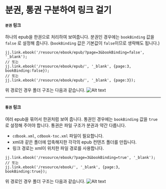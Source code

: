 # 분권, 통권 구분하여 링크 걸기

#### `분권` 링크
하나의 epub을 한권으로 처리하여 보여줍니다.
분권인 경우에는 `bookBinding` 값을 `false` 로 설정해 줍니다.
(`bookBinding` 값은 기본값이 `false`이므로 생략해도 됩니다.)
```
jj.link.ebook('/resource/ebook/epub/?page=3&bookBinding=false', '_blank');
// 또는
jj.link.ebook('/resource/ebook/epub/', '_blank', {page:3, bookBinding:false});
// 또는
jj.link.ebook('/resource/ebook/epub/', '_blank', {page:3});
```

위 경로인 경우 폴더 구조는 다음과 같습니다.
![Alt text](./img/link_ebook1.jpg)

-------------------------------------------------------------

#### `통권` 링크
여러 epub을 묶어서 한권처럼 보여 줍니다.
통권인 경우에는 `bookBinding` 값을 `true` 로 설정해 주어야 합니다.
통권은 파일 구조가 분권과 약간 다릅니다.
- `cdbook.xml`, `cdbook-toc.xml` 파일이 필요합니다.
- xml과 같은 폴더에 압축해지한 각각의 epub 컨텐츠 폴더를 만듭니다.
- 링크 경로는 xml이 위치한 파일 경로를 사용합니다.

```
jj.link.ebook('/resource/ebook/?page=3&bookBinding=true', '_blank');
// 또는
jj.link.ebook('/resource/ebook/', '_blank', {page:3, bookBinding:true});
```

위 경로인 경우 폴더 구조는 다음과 같습니다.
![Alt text](./img/link_ebook2.jpg)

